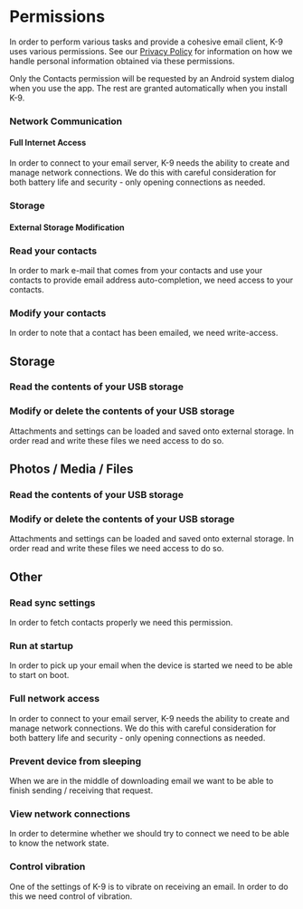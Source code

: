 # Permissions

In order to perform various tasks and provide a cohesive email client, K-9 uses various permissions. See our 
[Privacy Policy](https://k9mail.app/privacy) for information on how we handle personal information obtained via these 
permissions.

Only the Contacts permission will be requested by an Android system dialog when you use the app.
The rest are granted automatically when you install K-9.

### Network Communication

#### Full Internet Access

In order to connect to your email server, K-9 needs the ability to create and manage network connections. We do this 
with careful consideration for both battery life and security - only opening connections as needed.

### Storage

#### External Storage Modification

### Read your contacts

In order to mark e-mail that comes from your contacts and use your contacts to provide email address auto-completion, we
need access to your contacts.

### Modify your contacts

In order to note that a contact has been emailed, we need write-access.

## Storage

### Read the contents of your USB storage
### Modify or delete the contents of your USB storage

Attachments and settings can be loaded and saved onto external storage. In order read and write these files we need
access to do so.

## Photos / Media / Files

### Read the contents of your USB storage
### Modify or delete the contents of your USB storage

Attachments and settings can be loaded and saved onto external storage. In order read and write these files we need
access to do so.

## Other

### Read sync settings

In order to fetch contacts properly we need this permission.

### Run at startup

In order to pick up your email when the device is started we need to be able to start on boot.

### Full network access

In order to connect to your email server, K-9 needs the ability to create and manage network connections. We do this
with careful consideration for both battery life and security - only opening connections as needed.

### Prevent device from sleeping

When we are in the middle of downloading email we want to be able to finish sending / receiving that request.

### View network connections

In order to determine whether we should try to connect we need to be able to know the network state.

### Control vibration

One of the settings of K-9 is to vibrate on receiving an email. In order to do this we need control of vibration.

